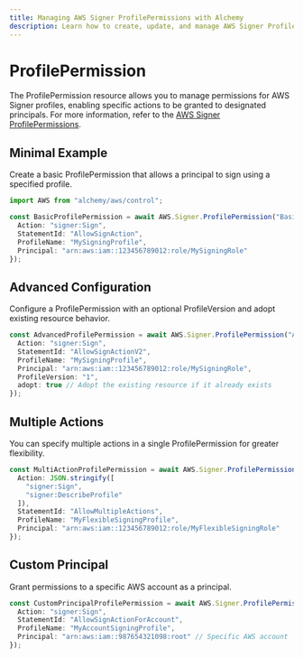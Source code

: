 ```yaml
---
title: Managing AWS Signer ProfilePermissions with Alchemy
description: Learn how to create, update, and manage AWS Signer ProfilePermissions using Alchemy Cloud Control.
---
```


# ProfilePermission

The ProfilePermission resource allows you to manage permissions for AWS Signer profiles, enabling specific actions to be granted to designated principals. For more information, refer to the [AWS Signer ProfilePermissions](https://docs.aws.amazon.com/signer/latest/userguide/).

## Minimal Example

Create a basic ProfilePermission that allows a principal to sign using a specified profile.

```ts
import AWS from "alchemy/aws/control";

const BasicProfilePermission = await AWS.Signer.ProfilePermission("BasicProfilePermission", {
  Action: "signer:Sign",
  StatementId: "AllowSignAction",
  ProfileName: "MySigningProfile",
  Principal: "arn:aws:iam::123456789012:role/MySigningRole"
});
```

## Advanced Configuration

Configure a ProfilePermission with an optional ProfileVersion and adopt existing resource behavior.

```ts
const AdvancedProfilePermission = await AWS.Signer.ProfilePermission("AdvancedProfilePermission", {
  Action: "signer:Sign",
  StatementId: "AllowSignActionV2",
  ProfileName: "MySigningProfile",
  Principal: "arn:aws:iam::123456789012:role/MySigningRole",
  ProfileVersion: "1",
  adopt: true // Adopt the existing resource if it already exists
});
```

## Multiple Actions

You can specify multiple actions in a single ProfilePermission for greater flexibility.

```ts
const MultiActionProfilePermission = await AWS.Signer.ProfilePermission("MultiActionProfilePermission", {
  Action: JSON.stringify([
    "signer:Sign",
    "signer:DescribeProfile"
  ]),
  StatementId: "AllowMultipleActions",
  ProfileName: "MyFlexibleSigningProfile",
  Principal: "arn:aws:iam::123456789012:role/MyFlexibleSigningRole"
});
```

## Custom Principal

Grant permissions to a specific AWS account as a principal.

```ts
const CustomPrincipalProfilePermission = await AWS.Signer.ProfilePermission("CustomPrincipalProfilePermission", {
  Action: "signer:Sign",
  StatementId: "AllowSignActionForAccount",
  ProfileName: "MyAccountSigningProfile",
  Principal: "arn:aws:iam::987654321098:root" // Specific AWS account
});
```